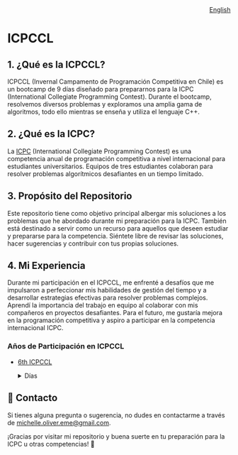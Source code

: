 <div align="right">
  <a href="README.md">English</a>
</div>

# ICPCCL

## 1. ¿Qué es la ICPCCL?
ICPCCL (Invernal Campamento de Programación Competitiva en Chile) es un bootcamp de 9 días diseñado para prepararnos para la ICPC (International Collegiate Programming Contest). Durante el bootcamp, resolvemos diversos problemas y exploramos una amplia gama de algoritmos, todo ello mientras se enseña y utiliza el lenguaje C++.

## 2. ¿Qué es la ICPC?
La [ICPC](https://icpc.global/) (International Collegiate Programming Contest) es una competencia anual de programación competitiva a nivel internacional para estudiantes universitarios. Equipos de tres estudiantes colaboran para resolver problemas algorítmicos desafiantes en un tiempo limitado.

## 3. Propósito del Repositorio
Este repositorio tiene como objetivo principal albergar mis soluciones a los problemas que he abordado durante mi preparación para la ICPC. También está destinado a servir como un recurso para aquellos que deseen estudiar y prepararse para la competencia. Siéntete libre de revisar las soluciones, hacer sugerencias y contribuir con tus propias soluciones.

## 4. Mi Experiencia
Durante mi participación en el ICPCCL, me enfrenté a desafíos que me impulsaron a perfeccionar mis habilidades de gestión del tiempo y a desarrollar estrategias efectivas para resolver problemas complejos. Aprendí la importancia del trabajo en equipo al colaborar con mis compañeros en proyectos desafiantes. Para el futuro, me gustaría mejora en la programación competitiva y aspiro a participar en la competencia internacional ICPC. 
 
### Años de Participación en ICPCCL

- [6th ICPCCL](6to%20ICPCCL%202023)
  <details>
  <summary>Días</summary>
  
  - [1er día](6to%20ICPCCL%202023/1st%20day)
  - [2do día](6to%20ICPCCL%202023/2nd%20day)
  - [3er día](6to%20ICPCCL%202023/3rd%20day)
  - [4to día](6to%20ICPCCL%202023/4th%20day)
  - [5to día](6to%20ICPCCL%202023/5th%20day)
  - [6to día](6to%20ICPCCL%202023/6th%20day)
  - [7mo día](6to%20ICPCCL%202023/7th%20day)
  - [8vo día](6to%20ICPCCL%202023/8th%20day)
  - [9no día](6to%20ICPCCL%202023/9th%20day)
  
  </details>
  
## :email: Contacto
Si tienes alguna pregunta o sugerencia, no dudes en contactarme a través de [michelle.oliver.eme@gmail.com](mailto:michelle.oliver.eme@gmail.com).

¡Gracias por visitar mi repositorio y buena suerte en tu preparación para la ICPC u otras competencias! :star2: